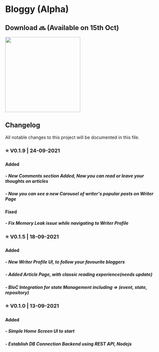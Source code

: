 # Bloggy (Alpha)

## Download 🔜 (Available on 15th Oct)

<a href="https://play.google.com/store/apps/" target="_blank">
<img src="https://play.google.com/intl/en_gb/badges/static/images/badges/en_badge_web_generic.png" width=240 />
</a>

## Changelog
All notable changes to this project will be documented in this file.

### ⭐️ V0.1.9 | 24-09-2021
#### Added
##### - New Comments section Added, Now you can read or leave your thoughts on articles
##### - Now you can see a new Carousel of writer's popular posts on Writer Page
#### Fixed
##### - Fix Memory Leak issue while navigating to Writer Profile

### ⭐️ V0.1.5 | 18-09-2021
#### Added
##### - New Writer Profile UI, to follow your favourite bloggers
##### - Added Article Page, with classic reading experience(needs update)
##### - BloC Integration for state Management including => (event, state, repository)

### ⭐️ V0.1.0 | 13-09-2021
#### Added
##### - Simple Home Screen UI to start
##### - Establish DB Connection Backend using REST API, Nodejs 
